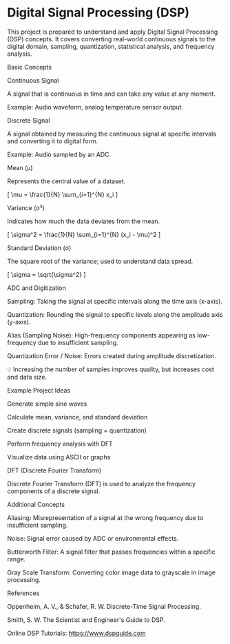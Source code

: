 # Digital Signal Processing (DSP)
This project is prepared to understand and apply Digital Signal Processing (DSP) concepts. It covers converting real-world continuous signals to the digital domain, sampling, quantization, statistical analysis, and frequency analysis. 

 

Basic Concepts 

Continuous Signal 

A signal that is continuous in time and can take any value at any moment. 

Example: Audio waveform, analog temperature sensor output. 

Discrete Signal 

A signal obtained by measuring the continuous signal at specific intervals and converting it to digital form. 

Example: Audio sampled by an ADC. 

Mean (μ) 

Represents the central value of a dataset. 

[ \mu = \frac{1}{N} \sum_{i=1}^{N} x_i ] 

Variance (σ²) 

Indicates how much the data deviates from the mean. 

[ \sigma^2 = \frac{1}{N} \sum_{i=1}^{N} (x_i - \mu)^2 ] 

Standard Deviation (σ) 

The square root of the variance; used to understand data spread. 

[ \sigma = \sqrt{\sigma^2} ] 

 

ADC and Digitization 

Sampling: Taking the signal at specific intervals along the time axis (x-axis).  

Quantization: Rounding the signal to specific levels along the amplitude axis (y-axis).  

Alias (Sampling Noise): High-frequency components appearing as low-frequency due to insufficient sampling.  

Quantization Error / Noise: Errors created during amplitude discretization. 

💡 Increasing the number of samples improves quality, but increases cost and data size. 

 

Example Project Ideas 

Generate simple sine waves 

Calculate mean, variance, and standard deviation 

Create discrete signals (sampling + quantization) 

Perform frequency analysis with DFT 

Visualize data using ASCII or graphs 

 

DFT (Discrete Fourier Transform) 

Discrete Fourier Transform (DFT) is used to analyze the frequency components of a discrete signal. 

 

Additional Concepts 

Aliasing: Misrepresentation of a signal at the wrong frequency due to insufficient sampling.  

Noise: Signal error caused by ADC or environmental effects.  

Butterworth Filter: A signal filter that passes frequencies within a specific range.  

Gray Scale Transform: Converting color image data to grayscale in image processing. 

 

References 

Oppenheim, A. V., & Schafer, R. W. Discrete-Time Signal Processing.  

Smith, S. W. The Scientist and Engineer's Guide to DSP.  

Online DSP Tutorials: https://www.dspguide.com 

 
